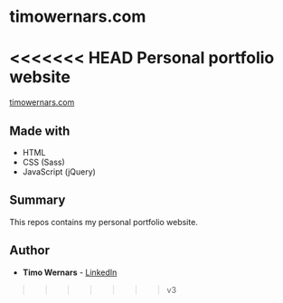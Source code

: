 # timowernars.com
<<<<<<< HEAD
Personal portfolio website
=======
[timowernars.com](http://timowernars.com)

## Made with
* HTML
* CSS (Sass)
* JavaScript (jQuery)

## Summary
This repos contains my personal portfolio website.

## Author
* **Timo Wernars** - [LinkedIn](https://www.linkedin.com/in/timo-wernars/)
>>>>>>> v3
